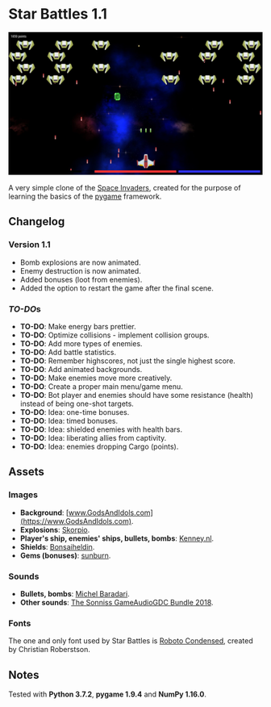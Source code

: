 # Star Battles 1.1

![Screenshot](/Screenshot.jpeg?raw=true)

A very simple clone of the [Space Invaders](https://en.wikipedia.org/wiki/Space_Invaders), created for the purpose of learning the basics of the [pygame](https://www.pygame.org/) framework.

## Changelog

### Version 1.1

- Bomb explosions are now animated.
- Enemy destruction is now animated.
- Added bonuses (loot from enemies).
- Added the option to restart the game after the final scene.

### *TO-DO*s

- **TO-DO**: Make energy bars prettier.
- **TO-DO**: Optimize collisions - implement collision groups.
- **TO-DO**: Add more types of enemies.
- **TO-DO**: Add battle statistics.
- **TO-DO**: Remember highscore*s*, not just the single highest score.
- **TO-DO**: Add animated backgrounds.
- **TO-DO**: Make enemies move more creatively.
- **TO-DO**: Create a proper main menu/game menu.
- **TO-DO**: Bot player and enemies should have some resistance (health) instead of being one-shot targets.
- **TO-DO**: Idea: one-time bonuses.
- **TO-DO**: Idea: timed bonuses.
- **TO-DO**: Idea: shielded enemies with health bars.
- **TO-DO**: Idea: liberating allies from captivity.
- **TO-DO**: Idea: enemies dropping Cargo (points).

## Assets

### Images

- **Background**: [www.GodsAndIdols.com](https://www.GodsAndIdols.com).
- **Explosions**: [Skorpio](https://opengameart.org/content/sci-fi-effects).
- **Player's ship, enemies' ships, bullets, bombs**: [Kenney.nl](https://kenney.nl/).
- **Shields**: [Bonsaiheldin](http://bonsaiheld.org/).
- **Gems (bonuses)**: [sunburn](https://opengameart.org/content/loot).

### Sounds

- **Bullets, bombs**: [Michel Baradari](https://opengameart.org/content/4-projectile-launches).
- **Other sounds**: [The Sonniss GameAudioGDC Bundle 2018](https://www.reddit.com/r/gamedev/comments/85kzjw/30gb_of_high_quality_sound_effects_the_sonniss/).

### Fonts

The one and only font used by Star Battles is [Roboto Condensed](https://fonts.google.com/specimen/Roboto+Condensed), created by Christian Roberstson.

## Notes

Tested with **Python 3.7.2**, **pygame 1.9.4** and **NumPy 1.16.0**.